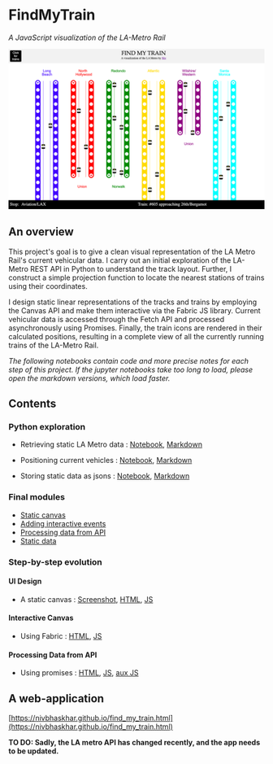 # FindMyTrain
_A JavaScript visualization of the LA-Metro Rail_


![FindMyTrain](train2.png)


## An overview

This project's goal is to give a clean visual representation of the LA Metro Rail's current vehicular data. I carry out an initial exploration of the LA-Metro REST API in Python to understand the track layout. Further, I construct a simple projection function to locate the nearest stations of trains using their coordinates. 

I design static linear representations of the tracks and trains by employing the Canvas API and make them interactive via the Fabric JS library. Current vehicular data is accessed through the Fetch API and processed asynchronously using Promises. Finally, the train icons are rendered in their calculated positions, resulting in a complete view of all the currently running trains of the LA-Metro Rail. 

_The following notebooks contain code and more precise notes for each step of this project. If the jupyter notebooks take too long to load, please open the markdown versions, which load faster._


## Contents

### Python exploration

* Retrieving static LA Metro data : [Notebook](Python_exploration/Static_LAmetro_data_retrieval.ipynb), [Markdown](Python_exploration/Static_LAmetro_data_retrieval.md)

* Positioning current vehicles : [Notebook](Python_exploration/Positioning_currently_running_vehicles.ipynb), [Markdown](Python_exploration/Positioning_currently_running_vehicles.md)

* Storing static data as jsons : [Notebook](Python_exploration/Storing_static_data_as_json.ipynb), [Markdown](Python_exploration/Storing_static_data_as_json.md)


### Final modules

* [Static canvas](Final_modules/static_train_tracks.js)
* [Adding interactive events](Final_modules/adding_events.js)
* [Processing data from API](Final_modules/API_processing.js)
* [Static data](Final_modules/constants.js)


### Step-by-step evolution 


#### UI Design

* A static canvas : [Screenshot](UI_design/UI_design_screenshot.png), [HTML](UI_design/UI_design.html), [JS](UI_design/UI_design.js)

#### Interactive Canvas

* Using Fabric : [HTML](Fabric_events/with_fabric_events.html), [JS](Fabric_events/with_fabric_events.js)


#### Processing Data from API

* Using promises : [HTML](API_promises_and_processing/API_processing.html), [JS](API_promises_and_processing/API_processing.js), [aux JS](API_promises_and_processing/constants.js)



## A web-application
[https://nivbhaskhar.github.io/find_my_train.html](https://nivbhaskhar.github.io/find_my_train.html)

**TO DO: Sadly, the LA metro API has changed recently, and the app needs to be updated.**


